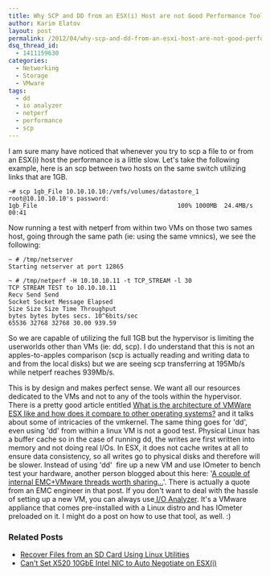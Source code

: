 ```yaml
---
title: Why SCP and DD from an ESX(i) Host are not Good Performance Tools
author: Karim Elatov
layout: post
permalink: /2012/04/why-scp-and-dd-from-an-esxi-host-are-not-good-performance-tools/
dsq_thread_id:
  - 1411159630
categories:
  - Networking
  - Storage
  - VMware
tags:
  - dd
  - io analyzer
  - netperf
  - performance
  - scp
---
```

I am sure many have noticed that whenever you try to scp a file to or from an ESX(i) host the performance is a little slow. Let's take the following example, here is an scp between two hosts on the same switch utilizing links that are 1GB.

	~# scp 1gb_File 10.10.10.10:/vmfs/volumes/datastore_1
	root@10.10.10.10's password:
	1gb_File                                       100% 1000MB  24.4MB/s   00:41

Now running a test with netperf from within two VMs on those two sames host, going through the same path (ie: using the same vmnics), we see the following:

	  
	~ # /tmp/netserver  
	Starting netserver at port 12865
	
	~ # /tmp/netperf -H 10.10.10.11 -t TCP_STREAM -l 30  
	TCP STREAM TEST to 10.10.10.11  
	Recv Send Send  
	Socket Socket Message Elapsed  
	Size Size Size Time Throughput  
	bytes bytes bytes secs. 10^6bits/sec  
	65536 32768 32768 30.00 939.59  
	

So we are capable of utilizing the full 1GB but the hypervisor is limiting the userworlds other than VMs (ie: dd, scp). I do understand that this is not an apples-to-apples comparison (scp is actually reading and writing data to and from the local disks) but we are seeing scp transferring at 195Mb/s while netperf reaches 939Mb/s.

This is by design and makes perfect sense. We want all our resources dedicated to the VMs and not to any of the tools within the hypervisor. There is a pretty good article entitled <a href="http://www.quora.com/What-is-the-architecture-of-VMWare-ESX-like-and-how-does-it-compare-to-other-operating-systems" onclick="javascript:_gaq.push(['_trackEvent','outbound-article','http://www.quora.com/What-is-the-architecture-of-VMWare-ESX-like-and-how-does-it-compare-to-other-operating-systems']);">What is the architecture of VMWare ESX like and how does it compare to other operating systems?</a> and it talks about some of intricacies of the vmkernel. The same thing goes for 'dd', even using 'dd' from within a linux VM is not a good test. Physical Linux has a buffer cache so in the case of running dd, the writes are first written into memory and not doing real I/Os. In ESX, it does not cache writes at all to ensure data consistency, so all writes go to physical disks and therefore will be slower. Instead of using 'dd'  fire up a new VM and use IOmeter to bench test your hardware, another person blogged about this here: '<a href="http://virtualgeek.typepad.com/virtual_geek/2012/03/a-couple-of-internal-emcvmware-threads-worth-sharing.html" onclick="javascript:_gaq.push(['_trackEvent','outbound-article','http://virtualgeek.typepad.com/virtual_geek/2012/03/a-couple-of-internal-emcvmware-threads-worth-sharing.html']);">A couple of internal EMC+VMware threads worth sharing…</a>'. There is actually a quote from an EMC engineer in that post. If you don't want to deal with the hassle of setting up a new VM, you can always use<a href="http://labs.vmware.com/flings/io-analyzer" onclick="javascript:_gaq.push(['_trackEvent','outbound-article','http://labs.vmware.com/flings/io-analyzer']);"> I/O Analyzer</a>. It's a VMware appliance that comes pre-installed with a Linux distro and has IOmeter preloaded on it. I might do a post on how to use that tool, as well. :) 

<div class="SPOSTARBUST-Related-Posts">
  <H3>
    Related Posts
  </H3>
  
  <ul class="entry-meta">
    <li class="SPOSTARBUST-Related-Post">
      <a title="Recover Files from an SD Card Using Linux Utilities" href="http://virtuallyhyper.com/2012/11/recover-files-from-an-sd-card-using-linux-utilities/" onclick="javascript:_gaq.push(['_trackEvent','outbound-article','http://virtuallyhyper.com/2012/11/recover-files-from-an-sd-card-using-linux-utilities/']);" rel="bookmark">Recover Files from an SD Card Using Linux Utilities</a>
    </li>
    <li class="SPOSTARBUST-Related-Post">
      <a title="Can't Set X520 10GbE Intel NIC to Auto Negotiate on ESX(i)" href="http://virtuallyhyper.com/2012/10/cant-set-x520-10gbe-intel-nic-to-auto-negotiate-on-esxi/" onclick="javascript:_gaq.push(['_trackEvent','outbound-article','http://virtuallyhyper.com/2012/10/cant-set-x520-10gbe-intel-nic-to-auto-negotiate-on-esxi/']);" rel="bookmark">Can't Set X520 10GbE Intel NIC to Auto Negotiate on ESX(i)</a>
    </li>
  </ul>
</div>

